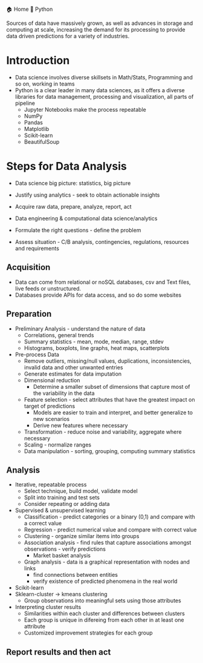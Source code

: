 
  🏠 Home
  🐍 Python

Sources of data have massively grown, as well as advances in storage and computing at scale, increasing the demand for its processing to provide data driven predictions for a variety of industries.

# Introduction

- Data science involves diverse skillsets in Math/Stats, Programming and so on, working in teams
- Python is a clear leader in many data sciences, as it offers a diverse libraries for data management, processing and visualization, all parts of pipeline
  - Jupyter Notebooks make the process repeatable
  - NumPy
  - Pandas
  - Matplotlib
  - Scikit-learn
  - BeautifulSoup

# Steps for Data Analysis

- Data science big picture: statistics, big picture
- Justify using analytics - seek to obtain actionable insights

- Acquire raw data, prepare, analyze, report, act
- Data engineering & computational data science/analytics
- Formulate the right questions - define the problem
- Assess situation - C/B analysis, contingencies, regulations, resources and requirements

## Acquisition

- Data can come from relational or noSQL databases, csv and Text files, live feeds or unstructured.
- Databases provide APIs for data access, and so do some websites

## Preparation

- Preliminary Analysis - understand the nature of data
  - Correlations, general trends
  - Summary statistics - mean, mode, median, range, stdev
  - Histograms, boxplots, line graphs, heat maps, scatterplots
- Pre-process Data
  - Remove outliers, missing/null values, duplications, inconsistencies, invalid data and other unwanted entries
  - Generate estimates for data imputation
  - Dimensional reduction
    - Determine a smaller subset of dimensions that capture most of the variability in the data
  - Feature selection - select attributes that have the greatest impact on target of predictions
    - Models are easier to train and interpret, and better generalize to new scenarios
    - Derive new features where necessary
  - Transformation - reduce noise and variability, aggregate where necessary
  - Scaling - normalize ranges
  - Data manipulation - sorting, grouping, computing summary statistics

## Analysis

- Iterative, repeatable process
  - Select technique, build model, validate model
  - Split into training and test sets
  - Consider repeating or adding data
- Supervised & unsupervised learning
  - Classification - predict categories or a binary (0,1) and compare with a correct value
  - Regression - predict numerical value and compare with correct value
  - Clustering - organize similar items into groups
  - Association analysis - find rules that capture associations amongst observations - verify predictions
    - Market basket analysis
  - Graph analysis - data is a graphical representation with nodes and links
    - find connections between entities
    - verify existence of predicted phenomena in the real world
- Scikit-learn
- Sklearn-cluster -> kmeans clustering
  - Group observations into meaningful sets using those attributes
- Interpreting cluster results
  - Similarities within each cluster and differences between clusters
  - Each group is unique in difereing from each other in at least one attribute
  - Customized improvement strategies for each group

## Report results and then act
